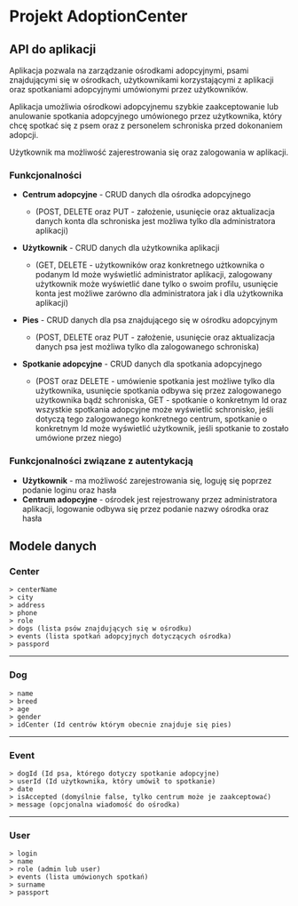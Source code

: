 # Projekt AdoptionCenter

## API do aplikacji 

Aplikacja pozwala na zarządzanie ośrodkami adopcyjnymi, psami znajdującymi się w ośrodkach, użytkownikami korzystającymi z aplikacji oraz spotkaniami adopcyjnymi umówionymi przez użytkowników. 

Aplikacja umożliwia ośrodkowi adopcyjnemu szybkie zaakceptowanie lub anulowanie spotkania adopcyjnego umówionego przez użytkownika, który chcę spotkać się z psem oraz z personelem schroniska przed dokonaniem adopcji. 

Użytkownik ma możliwość zajerestrowania się oraz zalogowania w aplikacji.

### Funkcjonalności

- __Centrum adopcyjne__ - CRUD danych dla ośrodka adopcyjnego 

  - (POST, DELETE oraz PUT - założenie, usunięcie oraz aktualizacja danych konta dla schroniska jest możliwa tylko dla administratora aplikacji)
  
- __Użytkownik__ - CRUD danych dla użytkownika aplikacji 

  - (GET, DELETE - użytkowników oraz konkretnego użtkownika o podanym Id może wyświetlić administrator aplikacji, zalogowany użytkownik może wyświetlić dane tylko o swoim profilu, usunięcie konta jest możliwe zarówno dla administratora jak i dla użytkownika aplikacji)
 
- __Pies__ - CRUD danych dla psa znajdującego się w ośrodku adopcyjnym 

  - (POST, DELETE oraz PUT - założenie, usunięcie oraz aktualizacja danych psa jest możliwa tylko dla zalogowanego schroniska)

- __Spotkanie adopcyjne__ - CRUD danych dla spotkania adopcyjnego 

  - (POST oraz DELETE - umówienie spotkania jest możliwe tylko dla użytkownika, usunięcie spotkania odbywa się przez zalogowanego użytkownika bądź     schroniska, GET - spotkanie o konkretnym Id oraz wszystkie spotkania adopcyjne może wyświetlić schronisko, jeśli dotyczą tego zalogowanego konkretnego centrum, spotkanie o konkretnym Id może wyświetlić użytkownik, jeśli spotkanie to zostało umówione przez niego)
  
### Funkcjonalności związane z autentykacją 

- __Użytkownik__ - ma możliwość zarejestrowania się, loguję się poprzez podanie loginu oraz hasła
- __Centrum adopcyjne__ - ośrodek jest rejestrowany przez administratora aplikacji, logowanie odbywa się przez podanie nazwy ośrodka oraz hasła

## Modele danych

### Center 

```
> centerName 
> city 
> address
> phone
> role
> dogs (lista psów znajdujących się w ośrodku)
> events (lista spotkań adopcyjnych dotyczących ośrodka)
> passpord
```
- - - -
### Dog

```
> name
> breed
> age
> gender
> idCenter (Id centrów którym obecnie znajduje się pies)
```
- - - -
### Event

```
> dogId (Id psa, którego dotyczy spotkanie adopcyjne)
> userId (Id użytkownika, który umówił to spotkanie)
> date
> isAccepted (domyślnie false, tylko centrum może je zaakceptować)
> message (opcjonalna wiadomość do ośrodka)
```
- - - -
### User

```
> login
> name
> role (admin lub user)
> events (lista umówionych spotkań)
> surname
> passport
```
